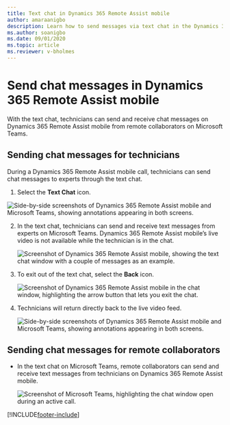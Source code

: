 ```yaml
---
title: Text chat in Dynamics 365 Remote Assist mobile
author: amaraanigbo
description: Learn how to send messages via text chat in the Dynamics 365 Remote Assist mobile app.
ms.author: soanigbo
ms.date: 09/01/2020
ms.topic: article
ms.reviewer: v-bholmes
---
```


# Send chat messages in Dynamics 365 Remote Assist mobile

With the text chat, technicians can send and receive chat messages on Dynamics 365 Remote Assist mobile from remote collaborators on Microsoft Teams.

## Sending chat messages for technicians

During a Dynamics 365 Remote Assist mobile call, technicians can send chat messages to experts through the text chat. 

1.	Select the **Text Chat** icon.

   ![Side-by-side screenshots of Dynamics 365 Remote Assist mobile and Microsoft Teams, showing annotations appearing in both screens.](./media/in-call-ram.png "Place Annotations")

2. In the text chat, technicians can send and receive text messages from experts on Microsoft Teams. Dynamics 365 Remote Assist mobile’s live video is not available while the technician is in the chat. 

   ![Screenshot of Dynamics 365 Remote Assist mobile, showing the text chat window with a couple of messages as an example.](./media/chat_2.png "Send text")

3. To exit out of the text chat, select the **Back** icon.

   ![Screenshot of Dynamics 365 Remote Assist mobile in the chat window, highlighting the arrow button that lets you exit the chat.](./media/chat_3.png "Exit chat")

4. Technicians will return directly back to the live video feed.

   ![Side-by-side screenshots of Dynamics 365 Remote Assist mobile and Microsoft Teams, showing annotations appearing in both screens.](./media/in-call-ram.png "Place Annotations")

## Sending chat messages for remote collaborators 

- In the text chat on Microsoft Teams, remote collaborators can send and receive text messages from technicians on Dynamics 365 Remote Assist mobile.

   ![Screenshot of Microsoft Teams, highlighting the chat window open during an active call.](./media/chat_5.png "Teams Chat")


[!INCLUDE[footer-include](../../includes/footer-banner.md)]
